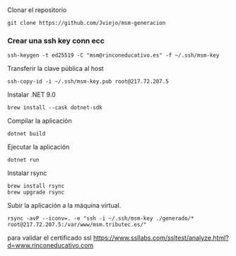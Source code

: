 # 

Clonar el repositorio
```
git clone https://github.com/Jviejo/msm-generacion
```

### Crear una ssh key conn ecc
```
ssh-keygen -t ed25519 -C "msm@rinconeducativo.es" -f ~/.ssh/msm-key
```

Transferir la clave pública al host
```
ssh-copy-id -i ~/.ssh/msm-key.pub root@217.72.207.5
```


Instalar .NET 9.0
```
brew install --cask dotnet-sdk
```

Compilar la aplicación
```
dotnet build
```

Ejecutar la aplicación
```
dotnet run
```

Instalar rsync
```
brew install rsync
brew upgrade rsync
```

Subir la aplicación a la máquina virtual.
```
rsync -avP --iconv=. -e "ssh -i ~/.ssh/msm-key ./generado/* root@217.72.207.5:/var/www/msm.tributec.es/"
```

para validar el certificado ssl
https://www.ssllabs.com/ssltest/analyze.html?d=www.rinconeducativo.com